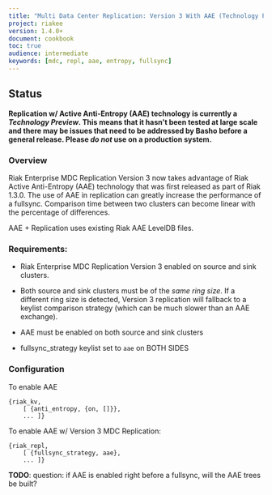 ```yaml
---
title: "Multi Data Center Replication: Version 3 With AAE (Technology Preview)"
project: riakee
version: 1.4.0+
document: cookbook
toc: true
audience: intermediate
keywords: [mdc, repl, aae, entropy, fullsync]
---
```


## Status

**Replication w/ Active Anti-Entropy (AAE) technology is currently a *Technology Preview*. This means that it hasn't been tested at large scale and there may be issues that need to be addressed by Basho before a general release. Please *do not* use on a production system.**

### Overview

Riak Enterprise MDC Replication Version 3 now takes advantage of Riak Active Anti-Entropy (AAE) technology that was first released as part of Riak 1.3.0. The use of AAE in replication can greatly increase the performance of a fullsync. Comparison time between two clusters can become linear with the percentage of differences. 

AAE + Replication uses existing Riak AAE LevelDB files. 

### Requirements:

* Riak Enterprise MDC Replication Version 3 enabled on source and sink clusters.

* Both source and sink clusters must be of the *same ring size*. If a different ring size is detected, Version 3 replication will fallback to a keylist comparison strategy (which can be much slower than an AAE exchange).

* AAE must be enabled on both source and sink clusters

* fullsync_strategy keylist set to `aae` on BOTH SIDES


### Configuration


To enable AAE 

	{riak_kv, 
		[ {anti_entropy, {on, []}}, 
	    ... ]}


To enable AAE w/ Version 3 MDC Replication:

	{riak_repl, 
		[ {fullsync_strategy, aae}, 
		... ]}

**TODO**: question: if AAE is enabled right before a fullsync, will the AAE trees be built?

